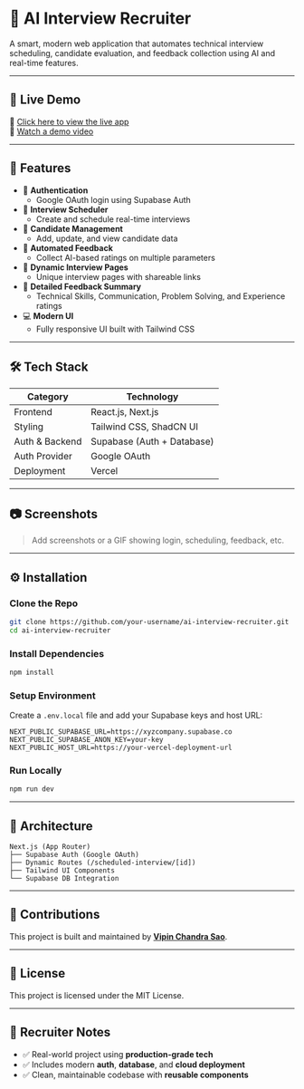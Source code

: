 
# 🧠 AI Interview Recruiter

A smart, modern web application that automates technical interview scheduling, candidate evaluation, and feedback collection using AI and real-time features.

---

## 🚀 Live Demo

🔗 [Click here to view the live app](https://your-deployment-url.vercel.app)  
🎥 [Watch a demo video](https://your-deployment-url.vercel.app/demo.mp4)

---

## 📌 Features

- 🔐 **Authentication**
  - Google OAuth login using Supabase Auth
- 📅 **Interview Scheduler**
  - Create and schedule real-time interviews
- 👤 **Candidate Management**
  - Add, update, and view candidate data
- 📝 **Automated Feedback**
  - Collect AI-based ratings on multiple parameters
- 🧾 **Dynamic Interview Pages**
  - Unique interview pages with shareable links
- 📄 **Detailed Feedback Summary**
  - Technical Skills, Communication, Problem Solving, and Experience ratings
- 💻 **Modern UI**
  - Fully responsive UI built with Tailwind CSS

---

## 🛠️ Tech Stack

| Category       | Technology                    |
|----------------|-------------------------------|
| Frontend       | React.js, Next.js             |
| Styling        | Tailwind CSS, ShadCN UI       |
| Auth & Backend | Supabase (Auth + Database)    |
| Auth Provider  | Google OAuth                  |
| Deployment     | Vercel                        |

---

## 📷 Screenshots

> Add screenshots or a GIF showing login, scheduling, feedback, etc.

---

## ⚙️ Installation

### Clone the Repo

```bash
git clone https://github.com/your-username/ai-interview-recruiter.git
cd ai-interview-recruiter
```

### Install Dependencies

```bash
npm install
```

### Setup Environment

Create a `.env.local` file and add your Supabase keys and host URL:

```env
NEXT_PUBLIC_SUPABASE_URL=https://xyzcompany.supabase.co
NEXT_PUBLIC_SUPABASE_ANON_KEY=your-key
NEXT_PUBLIC_HOST_URL=https://your-vercel-deployment-url
```

### Run Locally

```bash
npm run dev
```

---

## 🧠 Architecture

```
Next.js (App Router)
├── Supabase Auth (Google OAuth)
├── Dynamic Routes (/scheduled-interview/[id])
├── Tailwind UI Components
└── Supabase DB Integration
```

---

## 🤝 Contributions

This project is built and maintained by **[Vipin Chandra Sao](https://github.com/your-username)**.

---

## 📄 License

This project is licensed under the MIT License.

---

## 💼 Recruiter Notes

- ✅ Real-world project using **production-grade tech**
- ✅ Includes modern **auth**, **database**, and **cloud deployment**
- ✅ Clean, maintainable codebase with **reusable components**
